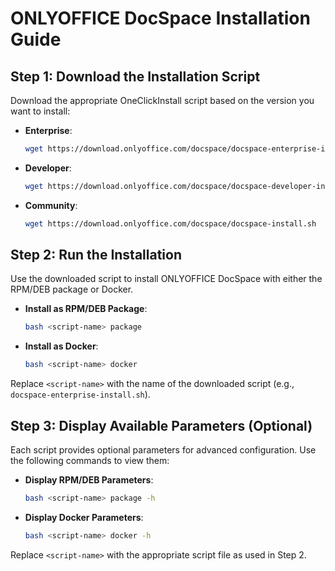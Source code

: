 # ONLYOFFICE DocSpace Installation Guide 

## Step 1: Download the Installation Script
Download the appropriate OneClickInstall script based on the version you want to install:

- **Enterprise**:
    ```bash
    wget https://download.onlyoffice.com/docspace/docspace-enterprise-install.sh
    ```
- **Developer**:
    ```bash
    wget https://download.onlyoffice.com/docspace/docspace-developer-install.sh
    ```
- **Community**:
    ```bash
    wget https://download.onlyoffice.com/docspace/docspace-install.sh
    ```

## Step 2: Run the Installation
Use the downloaded script to install ONLYOFFICE DocSpace with either the RPM/DEB package or Docker.

- **Install as RPM/DEB Package**:
    ```bash
    bash <script-name> package
    ```

- **Install as Docker**:
    ```bash
    bash <script-name> docker
    ```

Replace `<script-name>` with the name of the downloaded script (e.g., `docspace-enterprise-install.sh`).

## Step 3: Display Available Parameters (Optional)
Each script provides optional parameters for advanced configuration. Use the following commands to view them:

- **Display RPM/DEB Parameters**:
    ```bash
    bash <script-name> package -h
    ```

- **Display Docker Parameters**:
    ```bash
    bash <script-name> docker -h
    ```

Replace `<script-name>` with the appropriate script file as used in Step 2.